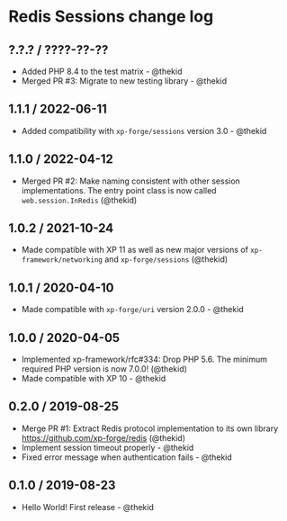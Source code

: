 Redis Sessions change log
=========================

## ?.?.? / ????-??-??

* Added PHP 8.4 to the test matrix - @thekid
* Merged PR #3: Migrate to new testing library - @thekid

## 1.1.1 / 2022-06-11

* Added compatibility with `xp-forge/sessions` version 3.0 - @thekid

## 1.1.0 / 2022-04-12

* Merged PR #2: Make naming consistent with other session implementations.
  The entry point class is now called `web.session.InRedis`
  (@thekid)

## 1.0.2 / 2021-10-24

* Made compatible with XP 11 as well as new major versions of
  `xp-framework/networking` and `xp-forge/sessions`
  (@thekid)

## 1.0.1 / 2020-04-10

* Made compatible with `xp-forge/uri` version 2.0.0 - @thekid

## 1.0.0 / 2020-04-05

* Implemented xp-framework/rfc#334: Drop PHP 5.6. The minimum required
  PHP version is now 7.0.0!
  (@thekid)
* Made compatible with XP 10 - @thekid

## 0.2.0 / 2019-08-25

* Merge PR #1: Extract Redis protocol implementation to its own library
  https://github.com/xp-forge/redis
  (@thekid)
* Implement session timeout properly - @thekid
* Fixed error message when authentication fails - @thekid

## 0.1.0 / 2019-08-23

* Hello World! First release - @thekid